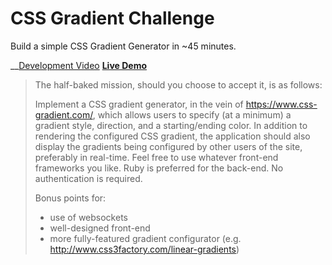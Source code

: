 # CSS Gradient Challenge

Build a simple CSS Gradient Generator in ~45 minutes.

__[Development Video](https://www.dropbox.com/s/cxdesvmgmu7sine/gradients.mov?dl=0)
__[Live Demo](https://css-gradients-challenge.herokuapp.com/)__

> The half-baked mission, should you choose to accept it, is as follows:
>
> Implement a CSS gradient generator, in the vein of https://www.css-gradient.com/, which allows users to specify (at a minimum) a gradient style, direction, and a starting/ending color. In addition to rendering the configured CSS gradient, the application should also display the gradients being configured by other users of the site, preferably in real-time. Feel free to use whatever front-end frameworks you like. Ruby is preferred for the back-end. No authentication is required.
>
> Bonus points for:
> - use of websockets
> - well-designed front-end
> - more fully-featured gradient configurator (e.g. http://www.css3factory.com/linear-gradients)
